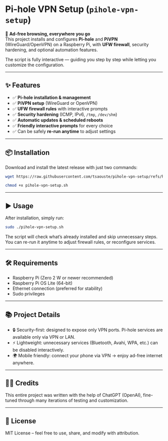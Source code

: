 # Pi-hole VPN Setup (`pihole-vpn-setup`)

🚀 **Ad-free browsing, everywhere you go**  
This project installs and configures **Pi-hole** and **PiVPN** (WireGuard/OpenVPN) on a Raspberry Pi, with **UFW firewall**, security hardening, and optional automation features.  

The script is fully interactive — guiding you step by step while letting you customize the configuration.  

---

## ✨ Features
- ✅ **Pi-hole installation & management**  
- ✅ **PiVPN setup** (WireGuard or OpenVPN)  
- ✅ **UFW firewall rules** with interactive prompts  
- ✅ **Security hardening** (ICMP, IPv6, `/tmp`, `/dev/shm`)  
- ✅ **Automatic updates & scheduled reboots**  
- ✅ **Friendly interactive prompts** for every choice  
- ✅ Can be safely **re-run anytime** to adjust settings  

---

## 📦 Installation
Download and install the latest release with just two commands:

```bash
wget https://raw.githubusercontent.com/tsaouste/pihole-vpn-setup/refs/heads/main/pihole-vpn-setup.sh
```
```bash
chmod +x pihole-vpn-setup.sh
```
---

## ▶️ Usage
After installation, simply run:

```bash
sudo ./pihole-vpn-setup.sh
```

The script will check what’s already installed and skip unnecessary steps.
You can re-run it anytime to adjust firewall rules, or reconfigure services.

---

## 🛠 Requirements
- Raspberry Pi (Zero 2 W or newer recommended)
- Raspberry Pi OS Lite (64-bit)
- Ethernet connection (preferred for stability)
- Sudo privileges

---

## 📚 Project Details
- 🔒 Security-first: designed to expose only VPN ports. Pi-hole services are available only via VPN or LAN.
- ⚡ Lightweight: unnecessary services (Bluetooth, Avahi, WPA, etc.) can be disabled interactively.
- 🌍 Mobile friendly: connect your phone via VPN → enjoy ad-free internet anywhere.

---

## 👨‍💻 Credits
This entire project was written with the help of ChatGPT (OpenAI),
fine-tuned through many iterations of testing and customization.

---

## 📝 License
MIT License – feel free to use, share, and modify with attribution.
